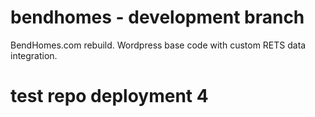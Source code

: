 # bendhomes - development branch 
BendHomes.com rebuild.  Wordpress base code with custom RETS data integration.

# test repo deployment 4

